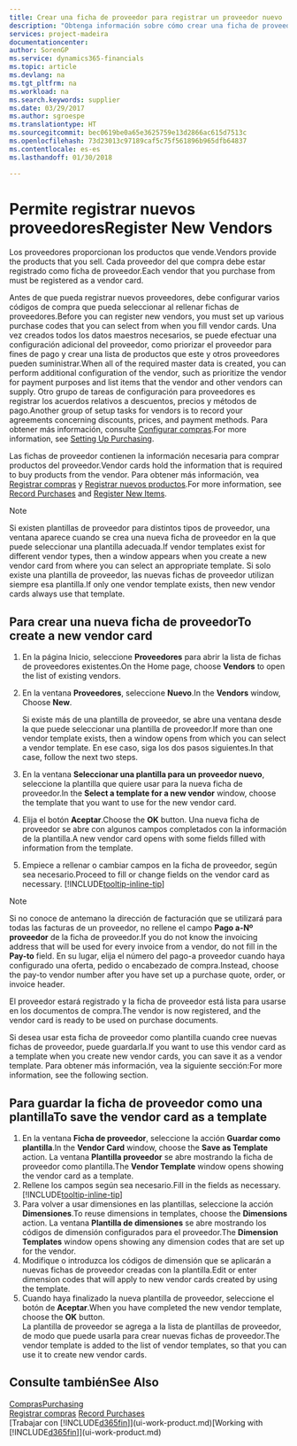 ```yaml
---
title: Crear una ficha de proveedor para registrar un proveedor nuevo | Documentos de Microsoft
description: "Obtenga información sobre cómo crear una ficha de proveedor para registrar un nuevo proveedor."
services: project-madeira
documentationcenter: 
author: SorenGP
ms.service: dynamics365-financials
ms.topic: article
ms.devlang: na
ms.tgt_pltfrm: na
ms.workload: na
ms.search.keywords: supplier
ms.date: 03/29/2017
ms.author: sgroespe
ms.translationtype: HT
ms.sourcegitcommit: bec0619be0a65e3625759e13d2866ac615d7513c
ms.openlocfilehash: 73d23013c97189caf5c75f561896b965dfb64837
ms.contentlocale: es-es
ms.lasthandoff: 01/30/2018

---
```

# <a name="register-new-vendors"></a><span data-ttu-id="85fc4-103">Permite registrar nuevos proveedores</span><span class="sxs-lookup"><span data-stu-id="85fc4-103">Register New Vendors</span></span>
<span data-ttu-id="85fc4-104">Los proveedores proporcionan los productos que vende.</span><span class="sxs-lookup"><span data-stu-id="85fc4-104">Vendors provide the products that you sell.</span></span> <span data-ttu-id="85fc4-105">Cada proveedor del que compra debe estar registrado como ficha de proveedor.</span><span class="sxs-lookup"><span data-stu-id="85fc4-105">Each vendor that you purchase from must be registered as a vendor card.</span></span>

<span data-ttu-id="85fc4-106">Antes de que pueda registrar nuevos proveedores, debe configurar varios códigos de compra que pueda seleccionar al rellenar fichas de proveedores.</span><span class="sxs-lookup"><span data-stu-id="85fc4-106">Before you can register new vendors, you must set up various purchase codes that you can select from when you fill vendor cards.</span></span> <span data-ttu-id="85fc4-107">Una vez creados todos los datos maestros necesarios, se puede efectuar una configuración adicional del proveedor, como priorizar el proveedor para fines de pago y crear una lista de productos que este y otros proveedores pueden suministrar.</span><span class="sxs-lookup"><span data-stu-id="85fc4-107">When all of the required master data is created, you can perform additional configuration of the vendor, such as prioritize the vendor for payment purposes and list items that the vendor and other vendors can supply.</span></span> <span data-ttu-id="85fc4-108">Otro grupo de tareas de configuración para proveedores es registrar los acuerdos relativos a descuentos, precios y métodos de pago.</span><span class="sxs-lookup"><span data-stu-id="85fc4-108">Another group of setup tasks for vendors is to record your agreements concerning discounts, prices, and payment methods.</span></span> <span data-ttu-id="85fc4-109">Para obtener más información, consulte [Configurar compras](purchasing-setup-purchasing.md).</span><span class="sxs-lookup"><span data-stu-id="85fc4-109">For more information, see [Setting Up Purchasing](purchasing-setup-purchasing.md).</span></span>

<span data-ttu-id="85fc4-110">Las fichas de proveedor contienen la información necesaria para comprar productos del proveedor.</span><span class="sxs-lookup"><span data-stu-id="85fc4-110">Vendor cards hold the information that is required to buy products from the vendor.</span></span> <span data-ttu-id="85fc4-111">Para obtener más información, vea [Registrar compras](purchasing-how-record-purchases.md) y [Registrar nuevos productos](inventory-how-register-new-items.md).</span><span class="sxs-lookup"><span data-stu-id="85fc4-111">For more information, see [Record Purchases](purchasing-how-record-purchases.md) and [Register New Items](inventory-how-register-new-items.md).</span></span>

> [!NOTE]  
>   <span data-ttu-id="85fc4-112">Si existen plantillas de proveedor para distintos tipos de proveedor, una ventana aparece cuando se crea una nueva ficha de proveedor en la que puede seleccionar una plantilla adecuada.</span><span class="sxs-lookup"><span data-stu-id="85fc4-112">If vendor templates exist for different vendor types, then a window appears when you create a new vendor card from where you can select an appropriate template.</span></span> <span data-ttu-id="85fc4-113">Si solo existe una plantilla de proveedor, las nuevas fichas de proveedor utilizan siempre esa plantilla.</span><span class="sxs-lookup"><span data-stu-id="85fc4-113">If only one vendor template exists, then new vendor cards always use that template.</span></span>

## <a name="to-create-a-new-vendor-card"></a><span data-ttu-id="85fc4-114">Para crear una nueva ficha de proveedor</span><span class="sxs-lookup"><span data-stu-id="85fc4-114">To create a new vendor card</span></span>
1. <span data-ttu-id="85fc4-115">En la página Inicio, seleccione **Proveedores** para abrir la lista de fichas de proveedores existentes.</span><span class="sxs-lookup"><span data-stu-id="85fc4-115">On the Home page, choose **Vendors** to open the list of existing vendors.</span></span>  
2. <span data-ttu-id="85fc4-116">En la ventana **Proveedores**, seleccione **Nuevo**.</span><span class="sxs-lookup"><span data-stu-id="85fc4-116">In the **Vendors** window, Choose **New**.</span></span>

    <span data-ttu-id="85fc4-117">Si existe más de una plantilla de proveedor, se abre una ventana desde la que puede seleccionar una plantilla de proveedor.</span><span class="sxs-lookup"><span data-stu-id="85fc4-117">If more than one vendor template exists, then a window opens from which you can select a vendor template.</span></span> <span data-ttu-id="85fc4-118">En ese caso, siga los dos pasos siguientes.</span><span class="sxs-lookup"><span data-stu-id="85fc4-118">In that case, follow the next two steps.</span></span>
3. <span data-ttu-id="85fc4-119">En la ventana **Seleccionar una plantilla para un proveedor nuevo**, seleccione la plantilla que quiere usar para la nueva ficha de proveedor.</span><span class="sxs-lookup"><span data-stu-id="85fc4-119">In the **Select a template for a new vendor** window, choose the template that you want to use for the new vendor card.</span></span>
4. <span data-ttu-id="85fc4-120">Elija el botón **Aceptar**.</span><span class="sxs-lookup"><span data-stu-id="85fc4-120">Choose the **OK** button.</span></span> <span data-ttu-id="85fc4-121">Una nueva ficha de proveedor se abre con algunos campos completados con la información de la plantilla.</span><span class="sxs-lookup"><span data-stu-id="85fc4-121">A new vendor card opens with some fields filled with information from the template.</span></span>
5. <span data-ttu-id="85fc4-122">Empiece a rellenar o cambiar campos en la ficha de proveedor, según sea necesario.</span><span class="sxs-lookup"><span data-stu-id="85fc4-122">Proceed to fill or change fields on the vendor card as necessary.</span></span> [!INCLUDE[tooltip-inline-tip](includes/tooltip-inline-tip_md.md)]

> [!NOTE]  
>   <span data-ttu-id="85fc4-123">Si no conoce de antemano la dirección de facturación que se utilizará para todas las facturas de un proveedor, no rellene el campo **Pago a-Nº proveedor** de la ficha de proveedor.</span><span class="sxs-lookup"><span data-stu-id="85fc4-123">If you do not know the invoicing address that will be used for every invoice from a vendor, do not fill in the **Pay-to** field.</span></span> <span data-ttu-id="85fc4-124">En su lugar, elija el número del pago-a proveedor cuando haya configurado una oferta, pedido o encabezado de compra.</span><span class="sxs-lookup"><span data-stu-id="85fc4-124">Instead, choose the pay-to vendor number after you have set up a purchase quote, order, or invoice header.</span></span>

<span data-ttu-id="85fc4-125">El proveedor estará registrado y la ficha de proveedor está lista para usarse en los documentos de compra.</span><span class="sxs-lookup"><span data-stu-id="85fc4-125">The vendor is now registered, and the vendor card is ready to be used on purchase documents.</span></span>

<span data-ttu-id="85fc4-126">Si desea usar esta ficha de proveedor como plantilla cuando cree nuevas fichas de proveedor, puede guardarla.</span><span class="sxs-lookup"><span data-stu-id="85fc4-126">If you want to use this vendor card as a template when you create new vendor cards, you can save it as a vendor template.</span></span> <span data-ttu-id="85fc4-127">Para obtener más información, vea la siguiente sección:</span><span class="sxs-lookup"><span data-stu-id="85fc4-127">For more information, see the following section.</span></span>

## <a name="to-save-the-vendor-card-as-a-template"></a><span data-ttu-id="85fc4-128">Para guardar la ficha de proveedor como una plantilla</span><span class="sxs-lookup"><span data-stu-id="85fc4-128">To save the vendor card as a template</span></span>
1. <span data-ttu-id="85fc4-129">En la ventana **Ficha de proveedor**, seleccione la acción **Guardar como plantilla**.</span><span class="sxs-lookup"><span data-stu-id="85fc4-129">In the **Vendor Card** window, choose the **Save as Template** action.</span></span> <span data-ttu-id="85fc4-130">La ventana **Plantilla proveedor** se abre mostrando la ficha de proveedor como plantilla.</span><span class="sxs-lookup"><span data-stu-id="85fc4-130">The **Vendor Template** window opens showing the vendor card as a template.</span></span>
2. <span data-ttu-id="85fc4-131">Rellene los campos según sea necesario.</span><span class="sxs-lookup"><span data-stu-id="85fc4-131">Fill in the fields as necessary.</span></span> [!INCLUDE[tooltip-inline-tip](includes/tooltip-inline-tip_md.md)]
3. <span data-ttu-id="85fc4-132">Para volver a usar dimensiones en las plantillas, seleccione la acción **Dimensiones**.</span><span class="sxs-lookup"><span data-stu-id="85fc4-132">To reuse dimensions in templates, choose the **Dimensions** action.</span></span> <span data-ttu-id="85fc4-133">La ventana **Plantilla de dimensiones** se abre mostrando los códigos de dimensión configurados para el proveedor.</span><span class="sxs-lookup"><span data-stu-id="85fc4-133">The **Dimension Templates** window opens showing any dimension codes that are set up for the vendor.</span></span>
4. <span data-ttu-id="85fc4-134">Modifique o introduzca los códigos de dimensión que se aplicarán a nuevas fichas de proveedor creadas con la plantilla.</span><span class="sxs-lookup"><span data-stu-id="85fc4-134">Edit or enter dimension codes that will apply to new vendor cards created by using the template.</span></span>
5. <span data-ttu-id="85fc4-135">Cuando haya finalizado la nueva plantilla de proveedor, seleccione el botón de **Aceptar**.</span><span class="sxs-lookup"><span data-stu-id="85fc4-135">When you have completed the new vendor template, choose the **OK** button.</span></span>  
   <span data-ttu-id="85fc4-136">La plantilla de proveedor se agrega a la lista de plantillas de proveedor, de modo que puede usarla para crear nuevas fichas de proveedor.</span><span class="sxs-lookup"><span data-stu-id="85fc4-136">The vendor template is added to the list of vendor templates, so that you can use it to create new vendor cards.</span></span>

## <a name="see-also"></a><span data-ttu-id="85fc4-137">Consulte también</span><span class="sxs-lookup"><span data-stu-id="85fc4-137">See Also</span></span>
[<span data-ttu-id="85fc4-138">Compras</span><span class="sxs-lookup"><span data-stu-id="85fc4-138">Purchasing</span></span>](purchasing-manage-purchasing.md)  
<span data-ttu-id="85fc4-139">[Registrar compras](purchasing-how-record-purchases.md) </span><span class="sxs-lookup"><span data-stu-id="85fc4-139">[Record Purchases](purchasing-how-record-purchases.md) </span></span>  
<span data-ttu-id="85fc4-140">[Trabajar con [!INCLUDE[d365fin](includes/d365fin_md.md)]](ui-work-product.md)</span><span class="sxs-lookup"><span data-stu-id="85fc4-140">[Working with [!INCLUDE[d365fin](includes/d365fin_md.md)]](ui-work-product.md)</span></span>  

